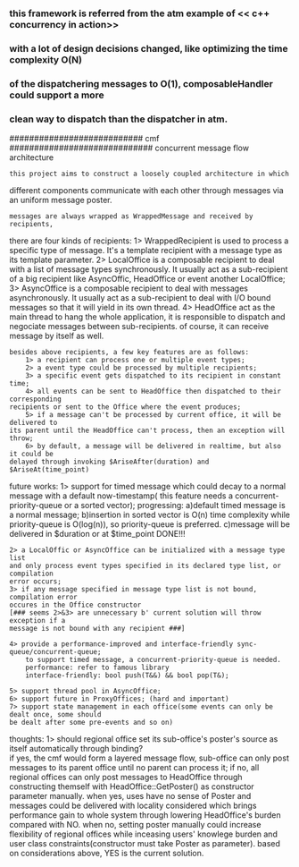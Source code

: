 ### this framework is referred from the atm example of << c++ concurrency in action>>
### with a lot of design decisions changed, like optimizing the time complexity O(N) 
### of the dispatchering messages to O(1), composableHandler could support a more   
### clean way to dispatch than the dispatcher in atm.

###########################  cmf  ############################# 
				concurrent message flow architecture

	this project aims to construct a loosely coupled architecture in which 
different components communicate with each other through messages via 
an uniform message poster.

	messages are always wrapped as WrappedMessage and received by recipients, 
there are four kinds of recipients:
		1> WrappedRecipient is used to process a specific type of message. 
	It's a template recipient with a message type as its template parameter.
		2> LocalOffice is a composable recipient to deal with a list of message 
	types synchronously. It usually act as a sub-recipient of a big recipient 
	like AsyncOffic, HeadOffice or event another LocalOffice;
		3> AsyncOffice is a composable recipient to deal with messages
	asynchronously. It usually act as a sub-recipient to deal with I/O 
	bound messages so that it will yield in its own thread. 
		4> HeadOffice act as the main thread to hang the whole application,
	it is responsible to dispatch and negociate messages between sub-recipients.
	of course, it can receive message by itself as well.

	besides above recipients, a few key features are as follows:
		1> a recipient can process one or multiple event types;
		2> a event type could be processed by multiple recipients;
		3> a specific event gets dispatched to its recipient in constant time;
		4> all events can be sent to HeadOffice then dispatched to their corresponding 
	recipients or sent to the Office where the event produces;
		5> if a message can't be processed by current office, it will be delivered to 
	its parent until the HeadOffice can't process, then an exception will throw;
		6> by default, a message will be delivered in realtime, but also it could be 
	delayed through invoking $AriseAfter(duration) and $AriseAt(time_point)

future works:
	1> support for timed message which could decay to a normal message with a default 
	now-timestamp( this feature needs a concurrent-priority-queue or a sorted vector);
		progressing:
			a)default timed message is a normal message;
			b)insertion in sorted vector is O(n) time complexity while priority-queue
		is O(log(n)), so priority-queue is preferred.
			c)message will be delivered in $duration or at $time_point
		DONE!!!

	2> a LocalOffic or AsyncOffice can be initialized with a message type list
	and only process event types specified in its declared type list, or compilation 
	error occurs;
	3> if any message specified in message type list is not bound, compilation error 
	occures in the Office constructor
	[### seems 2>&3> are unnecessary b' current solution will throw exception if a 
	message is not bound with any recipient ###]

	4> provide a performance-improved and interface-friendly sync-queue/concurrent-queue;
		to support timed message, a concurrent-priority-queue is needed.
		performance: refer to famous library
		interface-friendly: bool push(T&&) && bool pop(T&);		

	5> support thread pool in AsyncOffice; 
	6> support future in ProxyOffices; (hard and important)
	7> support state management in each office(some events can only be dealt once, some should 
	be dealt after some pre-events and so on)

thoughts:
	1>	should regional office set its sub-office's poster's source as itself automatically 
	through binding?  
			if yes, the cmf would form a layered message flow, sub-office can only post 
		messages to its parent office until no parent can process it;
			if no, all regional offices can only post messages to HeadOffice through 
		constructing themself with HeadOffice::GetPoster() as constructor parameter manually.
			when yes, uses have no sense of Poster and messages could be delivered with 
		locality considered which brings performance gain to whole system through lowering 
		HeadOffice's burden compared with NO.
			when no, setting poster manually could increase flexibility of regional offices 
		while inceasing users' knowlege burden and user class constraints(constructor must 
		take Poster as parameter).
			based on considerations above, YES is the current solution.




		






